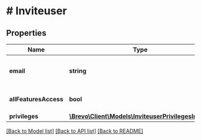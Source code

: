 # # Inviteuser

## Properties

Name | Type | Description | Notes
------------ | ------------- | ------------- | -------------
**email** | **string** | Email address for the organization |
**allFeaturesAccess** | **bool** | All access to the features |
**privileges** | [**\Brevo\Client\Models\InviteuserPrivilegesInner[]**](InviteuserPrivilegesInner.md) |  |

[[Back to Model list]](../../README.md#models) [[Back to API list]](../../README.md#endpoints) [[Back to README]](../../README.md)
